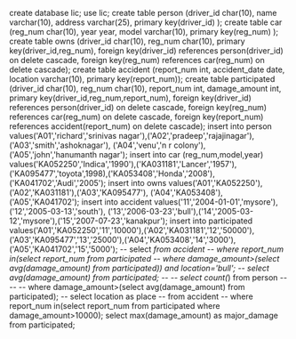 create database lic;
use lic;
create table person
(driver_id char(10),
name varchar(10),
address varchar(25),
primary key(driver_id)
);
create table car
(reg_num char(10),
year year,
model varchar(10),
primary key(reg_num)
);
create table owns
(driver_id char(10),
reg_num char(10),
primary key(driver_id,reg_num),
foreign key(driver_id) references person(driver_id) on delete cascade,
foreign key(reg_num) references car(reg_num) on delete cascade);
create table accident
(report_num int,
accident_date date,
location varchar(10),
primary key(report_num));
create table participated
(driver_id char(10),
reg_num char(10),
report_num int,
damage_amount int,
primary key(driver_id,reg_num,report_num),
foreign  key(driver_id) references person(driver_id) on delete cascade,
foreign  key(reg_num) references car(reg_num) on delete cascade,
foreign  key(report_num) references accident(report_num) on delete cascade);
insert into person values('A01','richard','srinivas nagar'),('A02','pradeep','rajajinagar'),('A03','smith','ashoknagar'),
('A04','venu','n r colony'),('A05','john','hanumanth nagar');
insert into car (reg_num,model,year) values('KA052250','Indica','1990'),('KA031181','Lancer','1957'),
('KA095477','toyota',1998),('KA053408','Honda','2008'),('KA041702','Audi','2005');
insert into owns values('A01','KA052250'),('A02','KA031181'),('A03','KA095477'),
('A04','KA053408'),('A05','KA041702');
insert into accident values('11','2004-01-01','mysore'),('12','2005-03-13','south'),
('13','2006-03-23','bull'),('14','2005-03-12','mysore'),('15','2007-07-23','kanakpur');
insert into participated values('A01','KA052250','11','10000'),('A02','KA031181','12','50000'),
('A03','KA095477','13','25000'),('A04','KA053408','14','3000'),('A05','KA041702','15','5000');
-- select *from accident
-- where report_num in(select report_num from participated 
-- where damage_amount>(select avg(damage_amount) from participated)) and location='bull';
-- select avg(damage_amount) from participated;
-- -- select count(*) from person
-- -- -- where damage_amount>(select avg(damage_amount) from participated);
-- select location as place
-- from accident
-- where report_num in(select report_num from participated where damage_amount>10000);
select max(damage_amount) as major_damage from participated;
